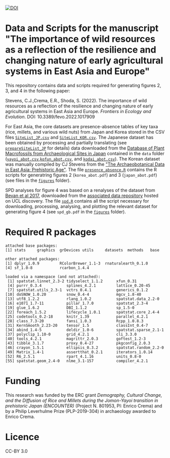 [![DOI](https://zenodo.org/badge/518840549.svg)](https://zenodo.org/badge/latestdoi/518840549)

# Data and Scripts for the manuscript "The importance of wild resources as a reflection of the resilience and changing nature of early agricultural systems in East Asia and Europe"

This repository contains data and scripts required for generating figures 2, 3, and 4 in the following paper:

Stevens, C.J.,Crema, E.R., Shoda, S. (2022). The importance of wild resources as a reflection of the resilience and changing nature of early agricultural systems in East Asia and Europe. _Frontiers in Ecology and Evolution_. DOI: 10.3389/fevo.2022.1017909

For East Asia, the core datasets are presence-absence tables of key taxa (rice, millets, and various wild nuts) from Japan and Korea stored in the CSV files [`SiteList_JP.csv`](https://github.com/ercrema/abot_JapanKorea/blob/main/data/SiteList_JP.csv) and [`SiteList_KOR.csv`](https://github.com/ercrema/abot_JapanKorea/blob/main/data/SiteList_KOR.csv). The Japanese dataset has been obtained by processing and partially translating (see [`prepareSiteList_JP`](https://github.com/ercrema/abot_JapanKorea/blob/main/data/prepareSiteList_JP.R) for details) data downloaded from the [Database of Plant Macrofossils from Archaeological Sites in Japan](https://www.rekihaku.ac.jp/up-cgi/login.pl?p=param/issi/db_param) contained in the `data` folder ([`yayoi_abot.csv`](https://github.com/ercrema/abot_JapanKorea/blob/main/data/yayoi_abot.csv),[`kofun_abot.csv`](https://github.com/ercrema/abot_JapanKorea/blob/main/data/kofun_abot.csv), and [`kodai_abot.csv`](https://github.com/ercrema/abot_JapanKorea/blob/main/data/kodai_abot.csv)). The Korean dataset was manually compiled by CJ Stevens from the ["The Archaeobotanical Data in East Asia: Prehistoric Age"](https://portal.nrich.go.kr/kor/originalUsrView.do?menuIdx=565&info_idx=2036&bunya_cd=408).
The file [`presence_absence.R`](https://github.com/ercrema/abot_JapanKorea/blob/main/presence_absence.R) contains the R scripts for generatring figures 2 (`korea_abot.pdf`) and 3 (`japan_abot.pdf`) (see files in the [`figures`](https://github.com/ercrema/abot_JapanKorea/tree/main/figures) folder).

SPD analyses for figure 4 was based on a renalyses of the dataset from [Bevan et al 2017](https://doi.org/10.1073/pnas.1709190114), downloaded from the [associated data repository](https://discovery.ucl.ac.uk/id/eprint/10025178/) hosted on UCL discovery. The file [`spd.R`](https://github.com/ercrema/Stevens_etal_2022/blob/main/spd.R) contains all the script necessary for downloading, processing, analysing, and plotting the relevant dataset for generating figure 4 (see `spd_gb.pdf` in the [`figures`](https://github.com/ercrema/abot_JapanKorea/tree/main/figures) folder).


# Required R packages
```
attached base packages:
[1] stats     graphics  grDevices utils     datasets  methods   base     

other attached packages:
[1] dplyr_1.0.9         RColorBrewer_1.1-3  rnaturalearth_0.1.0
[4] sf_1.0-8            rcarbon_1.4.4      

loaded via a namespace (and not attached):
 [1] spatstat.linnet_2.3-2 tidyselect_1.1.2      xfun_0.31            
 [4] purrr_0.3.4           splines_4.2.1         lattice_0.20-45      
 [7] spatstat.utils_2.3-1  vctrs_0.4.1           generics_0.1.2       
[10] doSNOW_1.0.20         snow_0.4-4            mgcv_1.8-40          
[13] utf8_1.2.2            rlang_1.0.2           spatstat.data_2.2-0  
[16] e1071_1.7-11          pillar_1.7.0          spatstat_2.3-4       
[19] glue_1.6.2            DBI_1.1.2             sp_1.5-0             
[22] foreach_1.5.2         lifecycle_1.0.1       spatstat.core_2.4-4  
[25] codetools_0.2-18      knitr_1.39            parallel_4.2.1       
[28] class_7.3-20          fansi_1.0.3           Rcpp_1.0.8.3         
[31] KernSmooth_2.23-20    tensor_1.5            classInt_0.4-7       
[34] abind_1.4-5           deldir_1.0-6          spatstat.sparse_2.1-1
[37] polyclip_1.10-0       grid_4.2.1            cli_3.3.0            
[40] tools_4.2.1           magrittr_2.0.3        goftest_1.2-3        
[43] tibble_3.1.7          proxy_0.4-27          pkgconfig_2.0.3      
[46] crayon_1.5.1          ellipsis_0.3.2        spatstat.random_2.2-0
[49] Matrix_1.4-1          assertthat_0.2.1      iterators_1.0.14     
[52] R6_2.5.1              rpart_4.1.16          units_0.8-0          
[55] spatstat.geom_2.4-0   nlme_3.1-157          compiler_4.2.1 
```

# Funding
This research was funded by the ERC grant _Demography, Cultural Change, and the Diffusion of Rice and Millets during the Jomon-Yayoi transition in prehistoric Japan (ENCOUNTER)_ (Project N. 801953, PI: Enrico Crema) and by a Philip Leverhulme Prize (PLP-2019-304) in archaeology awarded to Enrico Crema.

# Licence
CC-BY 3.0

